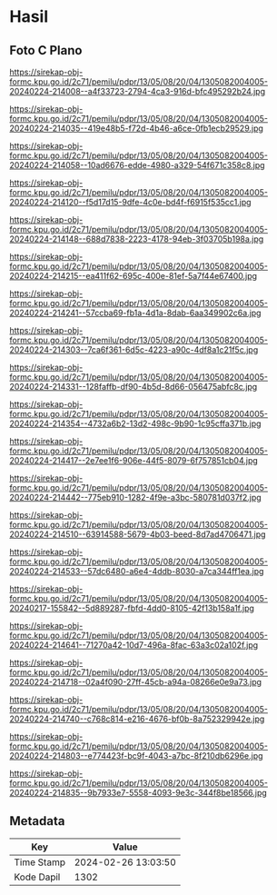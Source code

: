 # Hasil

## Foto C Plano

https://sirekap-obj-formc.kpu.go.id/2c71/pemilu/pdpr/13/05/08/20/04/1305082004005-20240224-214008--a4f33723-2794-4ca3-916d-bfc495292b24.jpg

https://sirekap-obj-formc.kpu.go.id/2c71/pemilu/pdpr/13/05/08/20/04/1305082004005-20240224-214035--419e48b5-f72d-4b46-a6ce-0fb1ecb29529.jpg

https://sirekap-obj-formc.kpu.go.id/2c71/pemilu/pdpr/13/05/08/20/04/1305082004005-20240224-214058--10ad6676-edde-4980-a329-54f671c358c8.jpg

https://sirekap-obj-formc.kpu.go.id/2c71/pemilu/pdpr/13/05/08/20/04/1305082004005-20240224-214120--f5d17d15-9dfe-4c0e-bd4f-f6915f535cc1.jpg

https://sirekap-obj-formc.kpu.go.id/2c71/pemilu/pdpr/13/05/08/20/04/1305082004005-20240224-214148--688d7838-2223-4178-94eb-3f03705b198a.jpg

https://sirekap-obj-formc.kpu.go.id/2c71/pemilu/pdpr/13/05/08/20/04/1305082004005-20240224-214215--ea411f62-695c-400e-81ef-5a7f44e67400.jpg

https://sirekap-obj-formc.kpu.go.id/2c71/pemilu/pdpr/13/05/08/20/04/1305082004005-20240224-214241--57ccba69-fb1a-4d1a-8dab-6aa349902c6a.jpg

https://sirekap-obj-formc.kpu.go.id/2c71/pemilu/pdpr/13/05/08/20/04/1305082004005-20240224-214303--7ca6f361-6d5c-4223-a90c-4df8a1c21f5c.jpg

https://sirekap-obj-formc.kpu.go.id/2c71/pemilu/pdpr/13/05/08/20/04/1305082004005-20240224-214331--128faffb-df90-4b5d-8d66-056475abfc8c.jpg

https://sirekap-obj-formc.kpu.go.id/2c71/pemilu/pdpr/13/05/08/20/04/1305082004005-20240224-214354--4732a6b2-13d2-498c-9b90-1c95cffa371b.jpg

https://sirekap-obj-formc.kpu.go.id/2c71/pemilu/pdpr/13/05/08/20/04/1305082004005-20240224-214417--2e7ee1f6-906e-44f5-8079-6f757851cb04.jpg

https://sirekap-obj-formc.kpu.go.id/2c71/pemilu/pdpr/13/05/08/20/04/1305082004005-20240224-214442--775eb910-1282-4f9e-a3bc-580781d037f2.jpg

https://sirekap-obj-formc.kpu.go.id/2c71/pemilu/pdpr/13/05/08/20/04/1305082004005-20240224-214510--63914588-5679-4b03-beed-8d7ad4706471.jpg

https://sirekap-obj-formc.kpu.go.id/2c71/pemilu/pdpr/13/05/08/20/04/1305082004005-20240224-214533--57dc6480-a6e4-4ddb-8030-a7ca344ff1ea.jpg

https://sirekap-obj-formc.kpu.go.id/2c71/pemilu/pdpr/13/05/08/20/04/1305082004005-20240217-155842--5d889287-fbfd-4dd0-8105-42f13b158a1f.jpg

https://sirekap-obj-formc.kpu.go.id/2c71/pemilu/pdpr/13/05/08/20/04/1305082004005-20240224-214641--71270a42-10d7-496a-8fac-63a3c02a102f.jpg

https://sirekap-obj-formc.kpu.go.id/2c71/pemilu/pdpr/13/05/08/20/04/1305082004005-20240224-214718--02a4f090-27ff-45cb-a94a-08266e0e9a73.jpg

https://sirekap-obj-formc.kpu.go.id/2c71/pemilu/pdpr/13/05/08/20/04/1305082004005-20240224-214740--c768c814-e216-4676-bf0b-8a752329942e.jpg

https://sirekap-obj-formc.kpu.go.id/2c71/pemilu/pdpr/13/05/08/20/04/1305082004005-20240224-214803--e774423f-bc9f-4043-a7bc-8f210db6296e.jpg

https://sirekap-obj-formc.kpu.go.id/2c71/pemilu/pdpr/13/05/08/20/04/1305082004005-20240224-214835--9b7933e7-5558-4093-9e3c-344f8be18566.jpg


## Metadata

| Key        | Value               |
| ---------- | ------------------- |
| Time Stamp | 2024-02-26 13:03:50 |
| Kode Dapil | 1302                |




